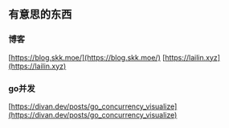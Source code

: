 ## 有意思的东西

### 博客
[https://blog.skk.moe/](https://blog.skk.moe/)
[https://lailin.xyz](https://lailin.xyz)

### go并发
[https://divan.dev/posts/go_concurrency_visualize](https://divan.dev/posts/go_concurrency_visualize)
